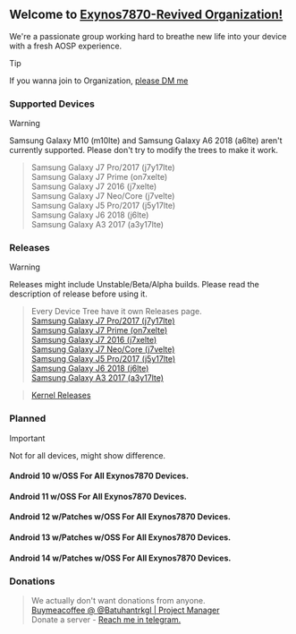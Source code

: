 ## Welcome to [Exynos7870-Revived Organization!](https://github.com/Exynos7870-Revived/)
We're a passionate group working hard to breathe new life into your device with a fresh AOSP experience.

> [!TIP]
> If you wanna join to Organization, [please DM me](https://t.me/batuhantrkgl)

### Supported Devices
> [!WARNING]
> Samsung Galaxy M10 (m10lte) and Samsung Galaxy A6 2018 (a6lte) aren't currently supported. Please don't try to modify the trees to make it work.

> Samsung Galaxy J7 Pro/2017 (j7y17lte) <br>
> Samsung Galaxy J7 Prime (on7xelte) <br>
> Samsung Galaxy J7 2016 (j7xelte) <br>
> Samsung Galaxy J7 Neo/Core (j7velte) <br>
> Samsung Galaxy J5 Pro/2017 (j5y17lte) <br>
> Samsung Galaxy J6 2018 (j6lte) <br>
> Samsung Galaxy A3 2017 (a3y17lte) 

### Releases
> [!WARNING]
> Releases might include Unstable/Beta/Alpha builds. Please read the description of release before using it.

> Every Device Tree have it own Releases page.<br>
> [Samsung Galaxy J7 Pro/2017 (j7y17lte) <br>](https://github.com/Exynos7870-Revived/android_device_samsung_j7y17lte/releases)
> [Samsung Galaxy J7 Prime (on7xelte) <br>](https://github.com/Exynos7870-Revived/android_device_samsung_on7xelte/releases)
> [Samsung Galaxy J7 2016 (j7xelte) <br>](https://github.com/Exynos7870-Revived/android_device_samsung_j7xelte/releases)
> [Samsung Galaxy J7 Neo/Core (j7velte) <br>](https://github.com/Exynos7870-Revived/android_device_samsung_j7velte/releases)
> [Samsung Galaxy J5 Pro/2017 (j5y17lte) <br>](https://github.com/Exynos7870-Revived/android_device_samsung_j5y17lte/releases)
> [Samsung Galaxy J6 2018 (j6lte) <br>](https://github.com/Exynos7870-Revived/android_device_samsung_j6lte/releases)
> [Samsung Galaxy A3 2017 (a3y17lte) ](https://github.com/Exynos7870-Revived/android_device_samsung_a3y17lte/releases)

> [Kernel Releases](https://github.com/Exynos7870-Revived/android_kernel_samsung_exynos7870/releases)

### Planned
> [!IMPORTANT]
> Not for all devices, might show difference.

#### Android 10 w/OSS For All Exynos7870 Devices.
#### Android 11 w/OSS For All Exynos7870 Devices.
#### Android 12 w/Patches w/OSS For All Exynos7870 Devices.
#### Android 13 w/Patches w/OSS For All Exynos7870 Devices. 
#### Android 14 w/Patches w/OSS For All Exynos7870 Devices.

### Donations
> We actually don't want donations from anyone.<br>
> [Buymeacoffee @ @Batuhantrkgl | Project Manager ](https://buymeacoffee.com/batuhantrkgl)<br>
> Donate a server - [Reach me in telegram.](https://t.me/batuhantrkgl)
